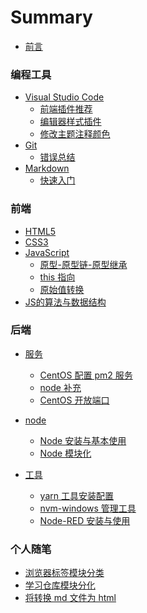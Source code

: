 # Summary

- [前言](README.md)

### 编程工具

- [Visual Studio Code](01-code-tools/01-visual-studio-code/README.md)
  - [前端插件推荐](01-code-tools/01-visual-studio-code/01-前端插件推荐.md)
  - [编辑器样式插件](01-code-tools/01-visual-studio-code/02-编辑器样式插件.md)
  - [修改主题注释颜色](01-code-tools/01-visual-studio-code/03-修改主题注释颜色.md)
- [Git](01-code-tools/02-git/README.md)
  - [错误总结](01-code-tools/02-git/99-错误总结.md)
- [Markdown](01-code-tools/03-markdown/README.md)
  - [快速入门](01-code-tools/03-markdown/01-markdown-快速入门-typora.md)


### 前端

- [HTML5]()
- [CSS3]()
- [JavaScript](02-front-end/03-JavaScript/README.md)
  - [原型-原型链-原型继承](02-front-end/03-JavaScript/01-原型-原型链-原型继承.md)
  - [this 指向](02-front-end/03-JavaScript/02-this-指向.md)
  - [原始值转换](02-front-end/03-JavaScript/03-原始值转换.md)
- [JS的算法与数据结构]()

### 后端

- [服务](03-back-end/01-server/README.md)
  - [CentOS 配置 pm2 服务](03-back-end/01-server/01-CentOS-配置pm2服务.md)
  - [node 补充](03-back-end/01-server/02-node补充.md)
  - [CentOS 开放端口](03-back-end/01-server/03-CentOS-端口开放命令.md)

- [node](03-back-end/02-node/README.md)
  - [Node 安装与基本使用](03-back-end/02-node/01-Node-安装与基本使用.md)
  - [Node 模块化](03-back-end/02-node/02-Node-模块化.md)

- [工具](03-back-end/03-tools/README.md)
  - [yarn 工具安装配置](03-back-end/03-tools/02-yarn-工具安装配置.md)
  - [nvm-windows 管理工具](03-back-end/03-tools/03-nvm-windows-管理工具.md)
  - [Node-RED 安装与使用](03-back-end/03-tools/03-Node-RED-安装与使用.md)

### 个人随笔

- [浏览器标签模块分类](99-my-essay/01-浏览器标签页模块分类.md)
- [学习仓库模块分化](99-my-essay/02-学习仓库模块分化.md)
- [将转换 md 文件为 html](99-my-essay/03-教你如何转换md文件为html.md)
